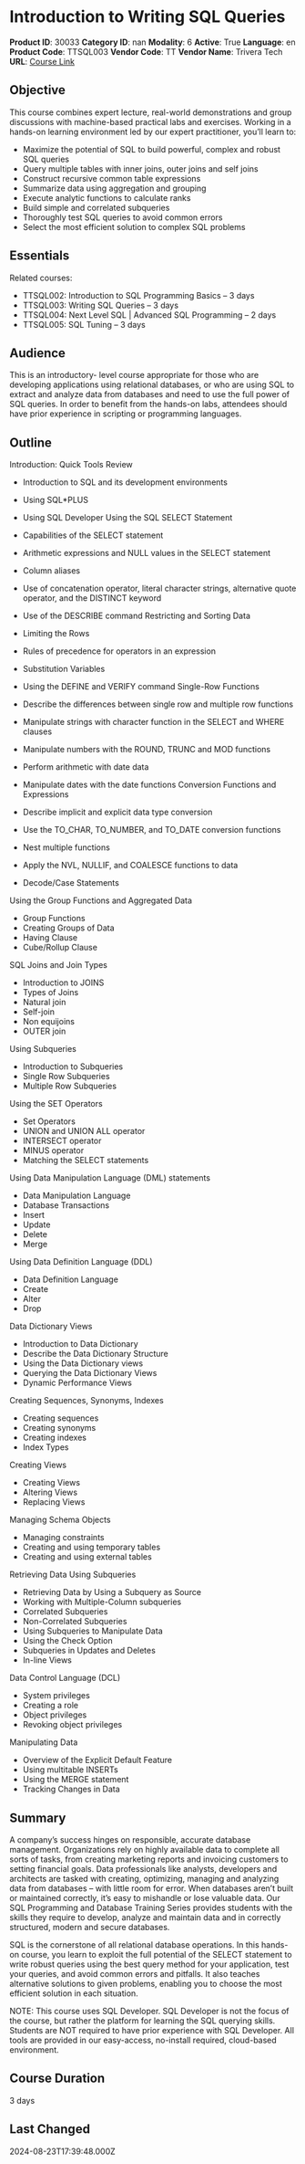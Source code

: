 # Introduction to Writing SQL Queries

**Product ID**: 30033
**Category ID**: nan
**Modality**: 6
**Active**: True
**Language**: en
**Product Code**: TTSQL003
**Vendor Code**: TT
**Vendor Name**: Trivera Tech
**URL**: [Course Link](https://www.fastlaneus.com/course/triveratech-ttsql003)

## Objective
This course combines expert lecture, real-world demonstrations and group discussions with machine-based practical labs and exercises.  Working in a hands-on learning environment led by our expert practitioner, you’ll learn to:


- Maximize the potential of SQL to build powerful, complex and robust SQL queries
- Query multiple tables with inner joins, outer joins and self joins
- Construct recursive common table expressions
- Summarize data using aggregation and grouping
- Execute analytic functions to calculate ranks
- Build simple and correlated subqueries
- Thoroughly test SQL queries to avoid common errors
- Select the most efficient solution to complex SQL problems

## Essentials
Related courses:


- TTSQL002: 	Introduction to SQL Programming Basics – 3 days
- TTSQL003: 	Writing SQL Queries – 3 days
- TTSQL004: 	Next Level SQL | Advanced SQL Programming – 2 days
- TTSQL005: 	SQL Tuning – 3 days

## Audience
This is an introductory- level course appropriate for those who are developing applications using relational databases, or who are using SQL to extract and analyze data from databases and need to use the full power of SQL queries. In order to benefit from the hands-on labs, attendees should have prior experience in scripting or programming languages.

## Outline
Introduction: Quick Tools Review


- Introduction to SQL and its development environments
- Using SQL*PLUS
- Using SQL Developer
Using the SQL SELECT Statement


- Capabilities of the SELECT statement
- Arithmetic expressions and NULL values in the SELECT statement
- Column aliases
- Use of concatenation operator, literal character strings, alternative quote operator, and the DISTINCT keyword
- Use of the DESCRIBE command
Restricting and Sorting Data


- Limiting the Rows
- Rules of precedence for operators in an expression
- Substitution Variables
- Using the DEFINE and VERIFY command
Single-Row Functions 


- Describe the differences between single row and multiple row functions
- Manipulate strings with character function in the SELECT and WHERE clauses
- Manipulate numbers with the ROUND, TRUNC and MOD functions
- Perform arithmetic with date data
- Manipulate dates with the date functions
Conversion Functions and Expressions


- Describe implicit and explicit data type conversion
- Use the TO_CHAR, TO_NUMBER, and TO_DATE conversion functions
- Nest multiple functions
- Apply the NVL, NULLIF, and COALESCE functions to data
- Decode/Case Statements

Using the Group Functions and Aggregated Data


- Group Functions
- Creating Groups of Data
- Having Clause
- Cube/Rollup Clause


SQL Joins and Join Types


- Introduction to JOINS
- Types of Joins
- Natural join
- Self-join
- Non equijoins
- OUTER join


Using Subqueries


- Introduction to Subqueries
- Single Row Subqueries
- Multiple Row Subqueries


Using the SET Operators


- Set Operators
- UNION and UNION ALL operator
- INTERSECT operator
- MINUS operator
- Matching the SELECT statements


Using Data Manipulation Language (DML) statements


- Data Manipulation Language
- Database Transactions
- Insert
- Update
- Delete
- Merge


Using Data Definition Language (DDL)


- Data Definition Language
- Create
- Alter
- Drop


Data Dictionary Views


- Introduction to Data Dictionary
- Describe the Data Dictionary Structure
- Using the Data Dictionary views
- Querying the Data Dictionary Views
- Dynamic Performance Views


Creating Sequences, Synonyms, Indexes


- Creating sequences
- Creating synonyms
- Creating indexes
- Index Types


Creating Views


- Creating Views
- Altering Views
- Replacing Views


Managing Schema Objects


- Managing constraints
- Creating and using temporary tables
- Creating and using external tables


Retrieving Data Using Subqueries


- Retrieving Data by Using a Subquery as Source
- Working with Multiple-Column subqueries
- Correlated Subqueries
- Non-Correlated Subqueries
- Using Subqueries to Manipulate Data
- Using the Check Option
- Subqueries in Updates and Deletes
- In-line Views


Data Control Language (DCL)


- System privileges
- Creating a role
- Object privileges
- Revoking object privileges


Manipulating Data


- Overview of the Explicit Default Feature
- Using multitable INSERTs
- Using the MERGE statement
- Tracking Changes in Data

## Summary
A company’s success hinges on responsible, accurate database management. Organizations rely on highly available data to complete all sorts of tasks, from creating marketing reports and invoicing customers to setting financial goals. Data professionals like analysts, developers and architects are tasked with creating, optimizing, managing and analyzing data from databases – with little room for error. When databases aren’t built or maintained correctly, it’s easy to mishandle or lose valuable data. Our SQL Programming and Database Training Series provides students with the skills they require to develop, analyze and maintain data and in correctly structured,  modern and secure databases.

SQL is the cornerstone of all relational database operations. In this hands-on course, you learn to exploit the full potential of the SELECT statement to write robust queries using the best query method for your application, test your queries, and avoid common errors and pitfalls. It also teaches alternative solutions to given problems, enabling you to choose the most efficient solution in each situation.

NOTE: This course uses SQL Developer. SQL Developer is not the focus of the course, but rather the platform for learning the SQL querying skills.  Students are NOT required to have prior experience with SQL Developer. All tools are provided in our easy-access, no-install required, cloud-based environment.

## Course Duration
3 days

## Last Changed
2024-08-23T17:39:48.000Z
